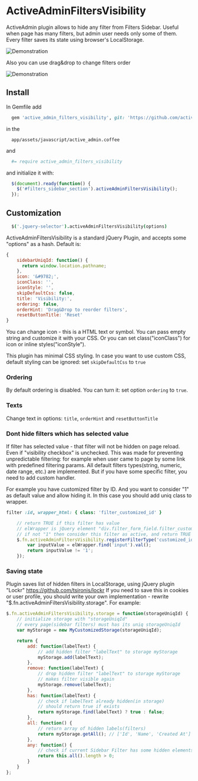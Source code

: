 # ActiveAdminFiltersVisibility

ActiveAdmin plugin allows to hide any filter from Filters Sidebar.
Useful when page has many filters, but admin user needs only some of them.
Every filter saves its state using browser's LocalStorage. 

![Demonstration](https://raw.githubusercontent.com/activeadmin-plugins/active_admin_filters_visibility/master/screen/example_aa_filters_visibility.gif "Visibility example")

Also you can use drag&drop to change filters order

![Demonstration](https://raw.githubusercontent.com/activeadmin-plugins/active_admin_filters_visibility/master/screen/example_aa_filters_ordering.gif "Ordering example")

## Install

In Gemfile add

```ruby
  gem 'active_admin_filters_visibility', git: 'https://github.com/activeadmin-plugins/active_admin_filters_visibility' 
```

in the 
``` 
  app/assets/javascript/active_admin.coffee
```

and 

```coffeescript
  #= require active_admin_filters_visibility
```

and initialize it with:

```javascript 
  $(document).ready(function() {
    $('#filters_sidebar_section').activeAdminFiltersVisibility();
  });
```

## Customization

```coffeescript
  $('.jquery-selector').activeAdminFiltersVisibility(options)
```

ActiveAdminFiltersVisibility is a standard jQuery Plugin, and accepts some "options" as a hash. 
Default is:

```javascript
{
    sidebarUniqId: function() {
      return window.location.pathname;
    },
    icon: '&#9782;',
    iconClass: '',
    iconStyle: '',
    skipDefaultCss: false,
    title: 'Visibility:',
    ordering: false,
    orderHint: 'Drag&Drop to reorder filters',
    resetButtonTitle: 'Reset'
}
```

You can change icon - this is a HTML text or symbol. You can pass empty string and customize it with your CSS.
Or you can set class("iconClass") for icon or inline styles("iconStyle").

This plugin has minimal CSS styling. 
In case you want to use custom CSS, default styling can be ignored: 
set ```skipDefaultCss``` to ```true```


### Ordering

By default ordering is disabled. You can turn it: set option ```ordering``` to ```true```.


### Texts
Change text in options: ```title```, ```orderHint``` and ```resetButtonTitle```


### Dont hide filters which has selected value

If filter has selected value - that filter will not be hidden on page reload. Even if "visibility checkbox" is unchecked.
This was made for preventing unpredictable filtering: for example when user came to page by some link with predefined filtering params.
All default filters types(string, numeric, date range, etc.) are implemented.
But if you have some specific filter, you need to add custom handler.

For example you have customized filter by ID.
And you want to consider "1" as default value and allow hiding it.
In this case you should add uniq class to wrapper.

```ruby
filter :id, wrapper_html: { class: 'filter_customized_id' }
```

```javascript
    // return TRUE if this filter has value
    // elWrapper is jQuery element "div.filter_form_field.filter_customized_id"
    // if not "1" then consider this filter as active, and return TRUE to prevent hiding
    $.fn.activeAdminFiltersVisibility.registerFilterType('customized_id', function(elWrapper) {
        var inputValue = elWrapper.find('input').val();
        return inputValue != '1';
    });
```


### Saving state

Plugin saves list of hidden filters in LocalStorage, using jQuery plugin "Lockr" https://github.com/tsironis/lockr
If you need to save this in cookies or user profile, you should write your own implementation - rewrite "$.fn.activeAdminFiltersVisibility.storage".
For example:

```javascript
$.fn.activeAdminFiltersVisibility.storage = function(storageUniqId) {
    // initialize storage with "storageUniqId"
    // every page(sidebar filters) must has its uniq storageUniqId
    var myStorage = new MyCustomizedStorage(storageUniqId);

    return {
        add: function(labelText) {
            // add hidden filter "labelText" to storage myStorage
            myStorage.add(labelText);
        },
        remove: function(labelText) {
            // drop hidden filter "labelText" to storage myStorage
            // makes filter visible again
            myStorage.remove(labelText);
        },
        has: function(labelText) {
            // check if labelText already hidden(in storage)
            // should return true if exists
            return myStorage.find(labelText) ? true : false;
        },
        all: function() {
            // return array of hidden labels(filters)
            return myStorage.getAll(); // ['Id', 'Name', 'Created At']
        },
        any: function() {
            // check if current Sidebar Filter has some hidden elements
            return this.all().length > 0;
        }
    }
};
```
